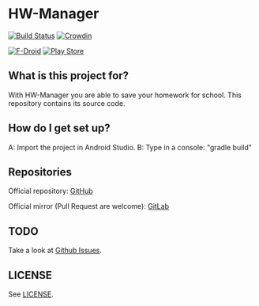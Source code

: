 # HW-Manager

[![Build Status](https://travis-ci.org/hw-manager/android.svg?branch=master)](https://travis-ci.org/hw-manager/android)
[![Crowdin](https://d322cqt584bo4o.cloudfront.net/hw-manager/localized.png)](https://crowdin.com/project/hw-manager)

[![F-Droid](https://f-droid.org/wiki/images/0/06/F-Droid-button_get-it-on.png)](https://f-droid.org/repository/browse/?fdfilter=hw-manager&fdid=de.nico.ha_manager)
[![Play Store](https://developer.android.com/images/brand/en_generic_rgb_wo_60.png)](https://play.google.com/store/apps/details?id=de.nico.ha_manager)

## What is this project for?

With HW-Manager you are able to save your homework for school. This
repository contains its source code.

## How do I get set up?

A: Import the project in Android Studio.
B: Type in a console: "gradle build"

## Repositories

Official repository:
[GitHub](https://github.com/hw-manager/android)

Official mirror (Pull Request are welcome):
[GitLab](https://gitlab.com/hw-manager/android)

## TODO

Take a look at
[Github Issues](https://github.com/hw-manager/android/issues).

## LICENSE

See
[LICENSE](https://github.com/hw-manager/android/blob/master/LICENSE).